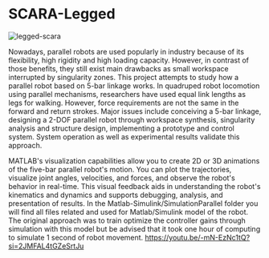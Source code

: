 # SCARA-Legged

![legged-scara](https://github.com/Lihour21/SCARA-Legged/assets/108794757/f1c086ff-2316-49a5-81a9-436ade85545b)


Nowadays, parallel robots are used popularly in industry because of its flexibility, high rigidity and high loading capacity. However, in contrast of those benefits, they still exist main drawbacks as small workspace interrupted by singularity zones. This project attempts to study how a parallel robot based on 5-bar linkage works. In quadruped robot locomotion using parallel mechanisms, researchers have used equal link lengths as legs for walking. However, force requirements are not the same in the forward and return strokes. Major issues include conceiving a 5-bar linkage, designing a 2-DOF parallel robot through workspace synthesis, singularity analysis and structure design, implementing a prototype and control system. System operation as well as experimental results validate this approach. 

MATLAB's visualization capabilities allow you to create 2D or 3D animations of the five-bar parallel robot's motion. You can plot the trajectories, visualize joint angles, velocities, and forces, and observe the robot's behavior in real-time. This visual feedback aids in understanding the robot's kinematics and dynamics and supports debugging, analysis, and presentation of results.
In the Matlab-Simulink/SimulationParallel folder you will find all files related and used for Matlab/Simulink model of the robot. The original approach was to train optimize the controller gains through simulation with this model but be advised that it took one hour of computing to simulate 1 second of robot movement. https://youtu.be/-mN-EzNc1tQ?si=2JMFAL4tGZeSrtJu


